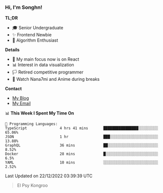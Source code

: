 ### Hi, I'm Songhn!

**TL;DR**

- 🎓 Senior Undergraduate
- ✨ Frontend Newbie
- 🎈 Algorithm Enthusiast

**Details**

- 🎯 My main focus now is on React
- 📊 Interest in data visualization
- 🏳️ Retired competitive programmer
- 🍵 Watch Nana7mi and Anime during breaks

**Contact**
- [My Blog](https://blog.songhn.com)
- [My Email](mailto:nana7mi@duck.com)

<!--START_SECTION:waka-->
📊 **This Week I Spent My Time On** 

```text
💬 Programming Languages: 
TypeScript               4 hrs 41 mins       ████████████████░░░░░░░░░   65.06% 
JSON                     1 hr                ███░░░░░░░░░░░░░░░░░░░░░░   13.88% 
GraphQL                  36 mins             ██░░░░░░░░░░░░░░░░░░░░░░░   8.52% 
Docker                   28 mins             █░░░░░░░░░░░░░░░░░░░░░░░░   6.5% 
YAML                     10 mins             ░░░░░░░░░░░░░░░░░░░░░░░░░   2.52%

```


 Last Updated on 22/12/2022 03:39:39 UTC
<!--END_SECTION:waka-->

> El Psy Kongroo
